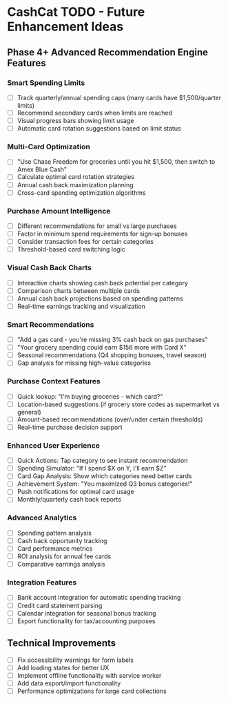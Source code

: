 # CashCat TODO - Future Enhancement Ideas

## Phase 4+ Advanced Recommendation Engine Features

### Smart Spending Limits
- [ ] Track quarterly/annual spending caps (many cards have $1,500/quarter limits)
- [ ] Recommend secondary cards when limits are reached
- [ ] Visual progress bars showing limit usage
- [ ] Automatic card rotation suggestions based on limit status

### Multi-Card Optimization
- [ ] "Use Chase Freedom for groceries until you hit $1,500, then switch to Amex Blue Cash"
- [ ] Calculate optimal card rotation strategies
- [ ] Annual cash back maximization planning
- [ ] Cross-card spending optimization algorithms

### Purchase Amount Intelligence
- [ ] Different recommendations for small vs large purchases
- [ ] Factor in minimum spend requirements for sign-up bonuses
- [ ] Consider transaction fees for certain categories
- [ ] Threshold-based card switching logic

### Visual Cash Back Charts
- [ ] Interactive charts showing cash back potential per category
- [ ] Comparison charts between multiple cards
- [ ] Annual cash back projections based on spending patterns
- [ ] Real-time earnings tracking and visualization

### Smart Recommendations
- [ ] "Add a gas card - you're missing 3% cash back on gas purchases"
- [ ] "Your grocery spending could earn $156 more with Card X"
- [ ] Seasonal recommendations (Q4 shopping bonuses, travel season)
- [ ] Gap analysis for missing high-value categories

### Purchase Context Features
- [ ] Quick lookup: "I'm buying groceries - which card?"
- [ ] Location-based suggestions (if grocery store codes as supermarket vs general)
- [ ] Amount-based recommendations (over/under certain thresholds)
- [ ] Real-time purchase decision support

### Enhanced User Experience
- [ ] Quick Actions: Tap category to see instant recommendation
- [ ] Spending Simulator: "If I spend $X on Y, I'll earn $Z"
- [ ] Card Gap Analysis: Show which categories need better cards
- [ ] Achievement System: "You maximized Q3 bonus categories!"
- [ ] Push notifications for optimal card usage
- [ ] Monthly/quarterly cash back reports

### Advanced Analytics
- [ ] Spending pattern analysis
- [ ] Cash back opportunity tracking
- [ ] Card performance metrics
- [ ] ROI analysis for annual fee cards
- [ ] Comparative earnings analysis

### Integration Features
- [ ] Bank account integration for automatic spending tracking
- [ ] Credit card statement parsing
- [ ] Calendar integration for seasonal bonus tracking
- [ ] Export functionality for tax/accounting purposes

## Technical Improvements
- [ ] Fix accessibility warnings for form labels
- [ ] Add loading states for better UX
- [ ] Implement offline functionality with service worker
- [ ] Add data export/import functionality
- [ ] Performance optimizations for large card collections